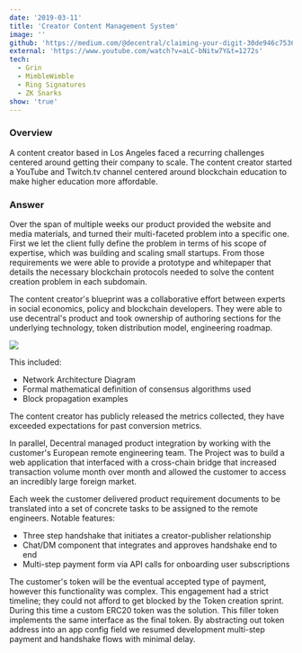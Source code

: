 ```yaml
---
date: '2019-03-11'
title: 'Creator Content Management System'
image: ''
github: 'https://medium.com/@decentral/claiming-your-digit-30de946c7536'
external: 'https://www.youtube.com/watch?v=aLC-bNitw7Y&t=1272s'
tech:
  - Grin
  - MimbleWimble
  - Ring Signatures
  - ZK Snarks
show: 'true'
---
```


### Overview

A content creator based in Los Angeles faced a recurring challenges centered around getting their company to scale. The content creator started a YouTube and Twitch.tv channel centered around blockchain education to make higher education more affordable.

### Answer

Over the span of multiple weeks our product provided the website and media materials, and turned their multi-faceted problem into a specific one. First we let the client fully define the problem in terms of his scope of expertise, which was building and scaling small startups. From those requirements we were able to provide a prototype and whitepaper that details the necessary blockchain protocols needed to solve the content creation problem in each subdomain.

The content creator's blueprint was a collaborative effort between experts in social economics, policy and blockchain developers. They were able to use decentral's product and took ownership of authoring sections for the underlying technology, token distribution model, engineering roadmap.

![](https://s3-us-west-2.amazonaws.com/fireteam-alpha/https-decentral-solutions-cdn/DSC00417_preview.jpeg)

This included:

- Network Architecture Diagram
- Formal mathematical definition of consensus algorithms used
- Block propagation examples

The content creator has publicly released the metrics collected, they have exceeded expectations for past conversion metrics.

In parallel, Decentral managed product integration by working with the customer's European remote engineering team. The Project was to build a web application that interfaced with a cross-chain bridge that increased transaction volume month over month and allowed the customer to access an incredibly large foreign market.

Each week the customer delivered product requirement documents to be translated into a set of concrete tasks to be assigned to the remote engineers. Notable features:

- Three step handshake that initiates a creator-publisher relationship
- Chat/DM component that integrates and approves handshake end to end
- Multi-step payment form via API calls for onboarding user subscriptions

The customer's token will be the eventual accepted type of payment, however this functionality was complex. This engagement had a strict timeline; they could not afford to get blocked by the Token creation sprint. During this time a custom ERC20 token was the solution. This filler token implements the same interface as the final token. By abstracting out token address into an app config field we resumed development multi-step payment and handshake flows with minimal delay.
